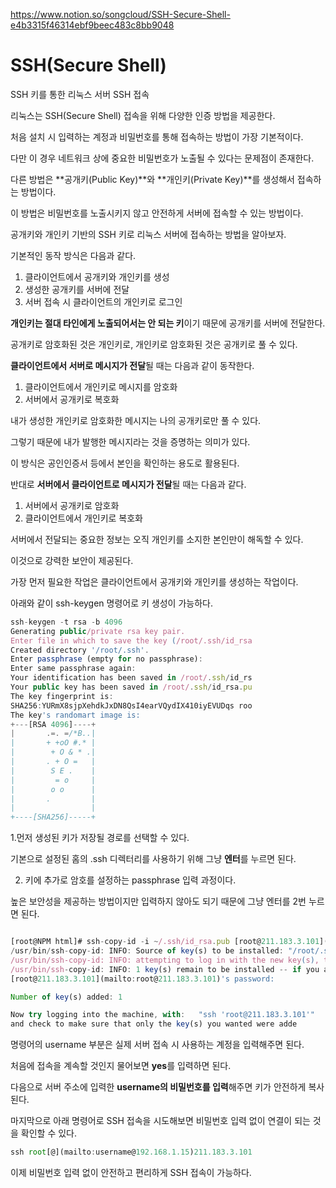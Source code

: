 https://www.notion.so/songcloud/SSH-Secure-Shell-e4b3315f46314ebf9beec483c8bb9048

# SSH(Secure Shell)

SSH 키를 통한 리눅스 서버 SSH 접속

리눅스는 SSH(Secure Shell) 접속을 위해 다양한 인증 방법을 제공한다.

처음 설치 시 입력하는 계정과 비밀번호를 통해 접속하는 방법이 가장 기본적이다.

다만 이 경우 네트워크 상에 중요한 비밀번호가 노출될 수 있다는 문제점이 존재한다.

다른 방법은 **공개키(Public Key)**와 **개인키(Private Key)**를 생성해서 접속하는 방법이다.

이 방법은 비밀번호를 노출시키지 않고 안전하게 서버에 접속할 수 있는 방법이다.

공개키와 개인키 기반의 SSH 키로 리눅스 서버에 접속하는 방법을 알아보자.

기본적인 동작 방식은 다음과 같다.

1. 클라이언트에서 공개키와 개인키를 생성
2. 생성한 공개키를 서버에 전달
3. 서버 접속 시 클라이언트의 개인키로 로그인

**개인키는 절대 타인에게 노출되어서는 안 되는 키**이기 때문에 공개키를 서버에 전달한다.

공개키로 암호화된 것은 개인키로, 개인키로 암호화된 것은 공개키로 풀 수 있다.

**클라이언트에서 서버로 메시지가 전달**될 때는 다음과 같이 동작한다.

1. 클라이언트에서 개인키로 메시지를 암호화
2. 서버에서 공개키로 복호화

내가 생성한 개인키로 암호화한 메시지는 나의 공개키로만 풀 수 있다.

그렇기 때문에 내가 발행한 메시지라는 것을 증명하는 의미가 있다.

이 방식은 공인인증서 등에서 본인을 확인하는 용도로 활용된다.

반대로 **서버에서 클라이언트로 메시지가 전달**될 때는 다음과 같다.

1. 서버에서 공개키로 암호화
2. 클라이언트에서 개인키로 복호화

서버에서 전달되는 중요한 정보는 오직 개인키를 소지한 본인만이 해독할 수 있다.

이것으로 강력한 보안이 제공된다.

가장 먼저 필요한 작업은 클라이언트에서 공개키와 개인키를 생성하는 작업이다.

아래와 같이 ssh-keygen 명령어로 키 생성이 가능하다.

```jsx
ssh-keygen -t rsa -b 4096
Generating public/private rsa key pair.
Enter file in which to save the key (/root/.ssh/id_rsa                                              ):
Created directory '/root/.ssh'.
Enter passphrase (empty for no passphrase):
Enter same passphrase again:
Your identification has been saved in /root/.ssh/id_rs                                              a.
Your public key has been saved in /root/.ssh/id_rsa.pu                                              b.
The key fingerprint is:
SHA256:YURmX8sjpXehdkJxDN8QsI4earVQydIX410iyEVUDqs roo                                              t@NPM
The key's randomart image is:
+---[RSA 4096]----+
|       .=. =/*B..|
|       + +oO #.* |
|        + O & * .|
|       . + O =   |
|        S E .    |
|         = o     |
|        o o      |
|       .         |
|                 |
+----[SHA256]-----+
```

1.먼저 생성된 키가 저장될 경로를 선택할 수 있다.

기본으로 설정된 홈의 .ssh 디렉터리를 사용하기 위해 그냥 **엔터**를 누르면 된다.

2.  키에 추가로 암호를 설정하는 passphrase 입력 과정이다.

  높은 보안성을 제공하는 방법이지만 입력하지 않아도 되기 때문에 그냥 엔터를 2번 누르면 된다.

```jsx

[root@NPM html]# ssh-copy-id -i ~/.ssh/id_rsa.pub [root@211.183.3.101](mailto:root@211.183.3.101)
/usr/bin/ssh-copy-id: INFO: Source of key(s) to be installed: "/root/.ssh/id_rsa.pub"
/usr/bin/ssh-copy-id: INFO: attempting to log in with the new key(s), to filter out any that are already installed
/usr/bin/ssh-copy-id: INFO: 1 key(s) remain to be installed -- if you are prompted now it is to install the new keys
[root@211.183.3.101](mailto:root@211.183.3.101)'s password:

Number of key(s) added: 1

Now try logging into the machine, with:   "ssh 'root@211.183.3.101'"
and check to make sure that only the key(s) you wanted were adde
```

명령어의 username 부분은 실제 서버 접속 시 사용하는 계정을 입력해주면 된다.

처음에 접속을 계속할 것인지 물어보면 **yes**를 입력하면 된다.

다음으로 서버 주소에 입력한 **username의 비밀번호를 입력**해주면 키가 안전하게 복사된다.

마지막으로 아래 명령어로 SSH 접속을 시도해보면 비밀번호 입력 없이 연결이 되는 것을 확인할 수 있다.

```jsx
ssh root[@](mailto:username@192.168.1.15)211.183.3.101
```

이제 비밀번호 입력 없이 안전하고 편리하게 SSH 접속이 가능하다.
